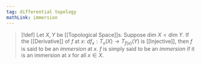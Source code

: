 ```yaml
---
tag: differential topology
mathLink: immersion
---
```

>[!def]
>Let $X,Y$ be [[Topological Space]]s. Suppose $\text{dim }X<\text{dim }Y$. If the [[Derivative]] of $f$ at $x$: $df_{x}:T_{x}(X)\rightarrow T_{f(x)}(Y)$ is [[Injective]], then $f$ is said to be an *immersion* at $x$. $f$ is simply said to be an *immersion* if it is an immersion at $x$ for all $x\in X$.

